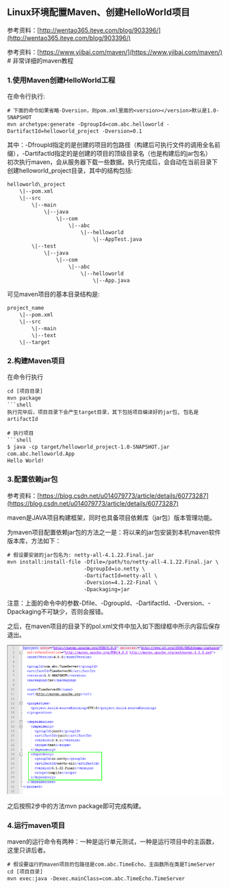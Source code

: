 ## Linux环境配置Maven、创建HelloWorld项目

参考资料：[http://wentao365.iteye.com/blog/903396/](http://wentao365.iteye.com/blog/903396/)

参考资料：[https://www.yiibai.com/maven/](https://www.yiibai.com/maven/) \# 非常详细的maven教程

### 1.使用Maven创建HelloWorld工程

在命令行执行:

```shell
# 下面的命令如果省略-Dversion，则pom.xml里面的<version></version>默认是1.0-SNAPSHOT
mvn archetype:generate -DgroupId=com.abc.helloworld -DartifactId=helloworld_project -Dversion=0.1
```

其中：-DfroupId指定的是创建的项目的包路径（构建后可执行文件的调用全名前缀），-DartifactId指定的是创建的项目的顶级目录名（也是构建后的jar包名）  
初次执行maven，会从服务器下载一些数据。执行完成后，会自动在当前目录下创建helloworld\_project目录，其中的结构包括:

```shell
helloworld\_project  
    \|--pom.xml  
    \|--src  
        \|--main  
            \|--java  
                \|--com   
                    \|--abc  
                        \|--helloworld  
                            \|--AppTest.java  
        \|--test  
            \|--java  
                \|--com   
                    \|--abc  
                        \|--helloworld  
                            \|--App.java
```

可见maven项目的基本目录结构是:

```shell
project_name  
    \|--pom.xml  
    \|--src  
        \|--main   
        \|--text  
    \|--target
```

### 2.构建Maven项目

在命令行执行

```shell
cd [项目目录]
mvn package
```shell
执行完毕后，项目目录下会产生target目录，其下包括项目编译好的jar包, 包名是artifactId

# 执行项目
```shell
$ java -cp target/helloworld_project-1.0-SNAPSHOT.jar com.abc.helloworld.App
Hello World!
```

### 3.配置依赖jar包

参考资料：[https://blog.csdn.net/u014079773/article/details/60773287](https://blog.csdn.net/u014079773/article/details/60773287)

maven是JAVA项目构建框架，同时也具备项目依赖库（jar包）版本管理功能。

为maven项目配置依赖jar包的方法之一是：将以来的jar包安装到本机maven软件版本库，方法如下：

```shell
# 假设要安装的jar包名为: netty-all-4.1.22.Final.jar
mvn install:install-file -Dfile=/path/to/netty-all-4.1.22.Final.jar \
                         -DgroupId=io.netty \
                         -DartifactId=netty-all \
                         -Dversion=4.1.22-Final \
                         -Dpackaging=jar
```

注意：上面的命令中的参数-Dfile、-DgroupId、-DartifactId、-Dversion、-Dpackaging不可缺少，否则会报错。

之后，在maven项目的目录下的pol.xml文件中加入如下图绿框中所示内容后保存退出。

![](/assets/java02_003.png)

之后按照2步中的方法mvn package即可完成构建。

### 4.运行maven项目

maven的运行命令有两种：一种是运行单元测试，一种是运行项目中的主函数，这里只讲后者。

```shell
# 假设要运行的maven项目的包路径是com.abc.TimeEcho，主函数所在类是TimeServer
cd [项目目录]
mvn exec:java -Dexec.mainClass=com.abc.TimeEcho.TimeServer
```



